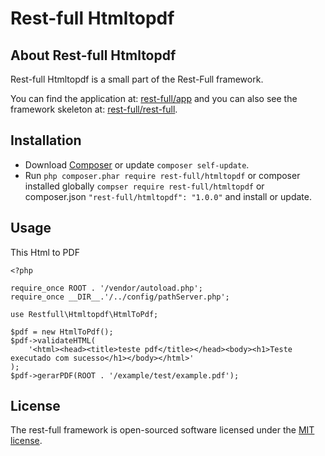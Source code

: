 # Rest-full Htmltopdf

## About Rest-full Htmltopdf

Rest-full Htmltopdf is a small part of the Rest-Full framework.

You can find the application at: [rest-full/app](https://github.com/rest-full/app) and you can also see the framework skeleton at: [rest-full/rest-full](https://github.com/rest-full/rest-full).

## Installation

* Download [Composer](https://getcomposer.org/doc/00-intro.md) or update `composer self-update`.
* Run `php composer.phar require rest-full/htmltopdf` or composer installed globally `compser require rest-full/htmltopdf` or composer.json `"rest-full/htmltopdf": "1.0.0"` and install or update.

## Usage

This Html to PDF
```
<?php

require_once ROOT . '/vendor/autoload.php';
require_once __DIR__.'/../config/pathServer.php';

use Restfull\Htmltopdf\HtmlToPdf;

$pdf = new HtmlToPdf();
$pdf->validateHTML(
    '<html><head><title>teste pdf</title></head><body><h1>Teste executado com sucesso</h1></body></html>'
);
$pdf->gerarPDF(ROOT . '/example/test/example.pdf');
```
## License

The rest-full framework is open-sourced software licensed under the [MIT license](https://opensource.org/licenses/MIT).

